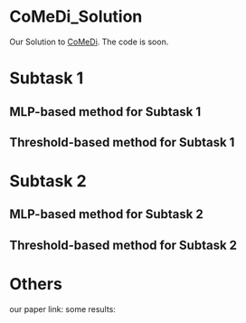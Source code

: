 # CoMeDi_Solution
Our Solution to [CoMeDi](https://comedinlp.github.io/). The code is soon.

# Subtask 1

## MLP-based method for Subtask 1

## Threshold-based method for Subtask 1


# Subtask 2

## MLP-based method for Subtask 2

## Threshold-based method for Subtask 2

# Others
our paper link:
some results: